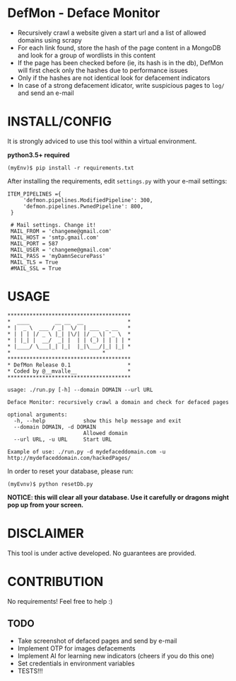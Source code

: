 # DefMon - Deface Monitor
* Recursively crawl a website given a start url and a list of allowed domains using scrapy
* For each link found, store the hash of the page content in a MongoDB and look for a group of wordlists in this content
* If the page has been checked before (ie, its hash is in the db), DefMon will first check only the hashes due to performance issues
* Only if the hashes are not identical look for defacement indicators
* In case of a strong defacement idicator, write suspicious pages to `log/` and send an e-mail

# INSTALL/CONFIG
It is strongly adviced to use this tool within a virtual environment.

**python3.5+ required**

~~~
(myEnv)$ pip install -r requirements.txt
~~~

After installing the requirements, edit `settings.py` with your e-mail settings:

~~~
ITEM_PIPELINES ={
     'defmon.pipelines.ModifiedPipeline': 300,
     'defmon.pipelines.PwnedPipeline': 800,
 }
 
 # Mail settings. Change it!
 MAIL_FROM = 'changeme@gmail.com'
 MAIL_HOST = 'smtp.gmail.com'
 MAIL_PORT = 587
 MAIL_USER = 'changeme@gmail.com'
 MAIL_PASS = 'myDamnSecurePass'
 MAIL_TLS = True
 #MAIL_SSL = True
~~~

# USAGE

~~~
***************************************
*  ____        __ __  __              *
* |  _ \  ___ / _|  \/  | ___  _ __   *
* | | | |/ _ \ |_| |\/| |/ _ \| '_ \  *
* | |_| |  __/  _| |  | | (_) | | | | *
* |____/ \___|_| |_|  |_|\___/|_| |_| *
*                             *
***************************************
* DefMon Release 0.1                  *
* Coded by @__mvalle__                *
***************************************

usage: ./run.py [-h] --domain DOMAIN --url URL

Deface Monitor: recursively crawl a domain and check for defaced pages

optional arguments:
  -h, --help            show this help message and exit
  --domain DOMAIN, -d DOMAIN
                        Allowed domain
  --url URL, -u URL     Start URL

Example of use: ./run.py -d mydefaceddomain.com -u http://mydefaceddomain.com/hackedPages/
~~~

In order to reset your database, please run:

~~~
(myEvnv)$ python resetDb.py
~~~~

**NOTICE: this will clear all your database. Use it carefully or dragons might pop up from your screen.**

# DISCLAIMER
This tool is under active developed. No guarantees are provided.

# CONTRIBUTION
No requirements! Feel free to help :)

## TODO
* Take screenshot of defaced pages and send by e-mail
* Implement OTP for images defacements
* Implement AI for learning new indicators (cheers if you do this one)
* Set credentials in environment variables
* TESTS!!!
